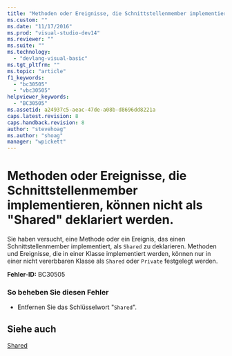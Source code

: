 ```yaml
---
title: "Methoden oder Ereignisse, die Schnittstellenmember implementieren, k&#246;nnen nicht als &quot;Shared&quot; deklariert werden. | Microsoft Docs"
ms.custom: ""
ms.date: "11/17/2016"
ms.prod: "visual-studio-dev14"
ms.reviewer: ""
ms.suite: ""
ms.technology: 
  - "devlang-visual-basic"
ms.tgt_pltfrm: ""
ms.topic: "article"
f1_keywords: 
  - "bc30505"
  - "vbc30505"
helpviewer_keywords: 
  - "BC30505"
ms.assetid: a24937c5-aeac-47de-a08b-d8696dd8221a
caps.latest.revision: 8
caps.handback.revision: 8
author: "stevehoag"
ms.author: "shoag"
manager: "wpickett"
---
```

# Methoden oder Ereignisse, die Schnittstellenmember implementieren, k&#246;nnen nicht als &quot;Shared&quot; deklariert werden.
Sie haben versucht, eine Methode oder ein Ereignis, das einen Schnittstellenmember implementiert, als `Shared` zu deklarieren. Methoden und Ereignisse, die in einer Klasse implementiert werden, können nur in einer nicht vererbbaren Klasse als `Shared` oder `Private` festgelegt werden.  
  
 **Fehler\-ID:** BC30505  
  
### So beheben Sie diesen Fehler  
  
-   Entfernen Sie das Schlüsselwort "`Shared`".  
  
## Siehe auch  
 [Shared](../../visual-basic/language-reference/modifiers/shared.md)